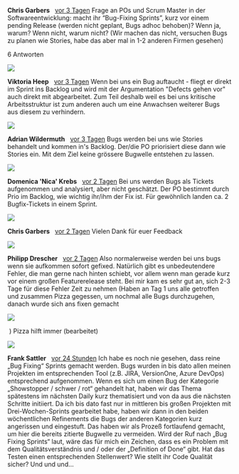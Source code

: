 **Chris Garbers**
  [vor 3 Tagen](https://dst-csp.slack.com/archives/C99LGLS2H/p1682342153501429)
Frage an POs und Scrum Master in der Softwareentwicklung: macht ihr “Bug-Fixing Sprints”, kurz vor einem pending Release (werden nicht geplant, Bugs adhoc behoben)? Wenn ja, warum? Wenn nicht, warum nicht? (Wir machen das nicht, versuchen Bugs zu planen wie Stories, habe das aber mal in 1-2 anderen Firmen gesehen)




6 Antworten


![](T9ACL5Y22-UB63W01H7-124a3d0666a3-72.jpg)

**Viktoria Heep**
  [vor 3 Tagen](https://dst-csp.slack.com/archives/C99LGLS2H/p1682344278690169?thread_ts=1682342153.501429&cid=C99LGLS2H)
Wenn bei uns ein Bug auftaucht - fliegt er direkt im Sprint ins Backlog und wird mit der Argumentation "Defects gehen vor" auch direkt mit abgearbeitet.
Zum Teil deshalb weil es bei uns kritische Arbeitsstruktur ist zum anderen auch um eine Anwachsen weiterer Bugs aus diesem zu verhindern.




![](T9ACL5Y22-U049CKA6MRD-3dfa6ec9683e-72.jpg)

**Adrian Wildermuth**
  [vor 3 Tagen](https://dst-csp.slack.com/archives/C99LGLS2H/p1682353461992869?thread_ts=1682342153.501429&cid=C99LGLS2H)
Bugs werden bei uns wie Stories behandelt und kommen in's Backlog. Der/die PO priorisiert diese dann wie Stories ein. Mit dem Ziel keine grössere Bugwelle entstehen zu lassen.




![](T9ACL5Y22-U027S2NP4M7-15bf9bca7c0f-72.jpg)

**Domenica 'Nica' Krebs**
  [vor 2 Tagen](https://dst-csp.slack.com/archives/C99LGLS2H/p1682409221843579?thread_ts=1682342153.501429&cid=C99LGLS2H)
Bei uns werden Bugs als Tickets aufgenommen und analysiert, aber nicht geschätzt. Der PO bestimmt durch Prio im Backlog, wie wichtig ihr/ihm der Fix ist. Für gewöhnlich landen ca. 2 Bugfix-Tickets in einem Sprint.




![](T9ACL5Y22-U05306KD8GZ-gc3c07592d59-72.png)

**Chris Garbers**
  [vor 2 Tagen](https://dst-csp.slack.com/archives/C99LGLS2H/p1682409296144309?thread_ts=1682342153.501429&cid=C99LGLS2H)
Vielen Dank für euer Feedback




![](T9ACL5Y22-U04R1DLMTN1-455dd8f6afd7-72.jpg)

**Philipp Drescher**
  [vor 2 Tagen](https://dst-csp.slack.com/archives/C99LGLS2H/p1682414504682749?thread_ts=1682342153.501429&cid=C99LGLS2H)
Also normalerweise werden bei uns bugs wenn sie aufkommen sofort gefixed. Natürlich gibt es unbedeutendere Fehler, die man gerne nach hinten schiebt, vor allem wenn man gerade kurz vor einem großen Featurerelease steht.
Bei mir kam es sehr gut an, sich 2-3 Tage für diese Fehler Zeit zu nehmen (Haben an Tag 1 uns alle getroffen und zusammen Pizza gegessen, um nochmal alle Bugs durchzugehen, danach wurde sich ans fixen gemacht 

![](1f609@2x.png)

 )
Pizza hilft immer (bearbeitet) 

![](T9ACL5Y22-UD8GTFS95-fdc61eaaf4ae-72.jpg)

**Frank Sattler**
  [vor 24 Stunden](https://dst-csp.slack.com/archives/C99LGLS2H/p1682519359521299?thread_ts=1682342153.501429&cid=C99LGLS2H)
Ich habe es noch nie gesehen, dass reine „Bug Fixing“ Sprints gemacht werden. Bugs wurden in bis dato allen meinen Projekten im entsprechenden Tool (z.B. JIRA, VersionOne, Azure DevOps) entsprechend aufgenommen.
Wenn es sich um einen Bug der Kategorie „Showstopper / schwer / rot“ gehandelt hat, haben wir das Thema spätestens im nächsten Daily kurz thematisiert und von da aus die nächsten Schritte initiiert.
Da ich bis dato fast nur in mittleren bis großen Projekten mit Drei-Wochen-Sprints gearbeitet habe, haben wir dann in den beiden wöchentlichen Refinements die Bugs der anderen Kategorien kurz angerissen und eingestuft. Das haben wir als Prozeß fortlaufend gemacht, um hier die bereits zitierte Bugwelle zu vermeiden. Wird der Ruf nach „Bug Fixing Sprints“ laut, wäre das für mich ein Zeichen, dass es ein Problem mit dem Qualitätsverständnis und / oder der „Definition of Done“ gibt. Hat das Testen einen entsprechenden Stellenwert? Wie stellt ihr Code Qualität sicher? Und und und…
